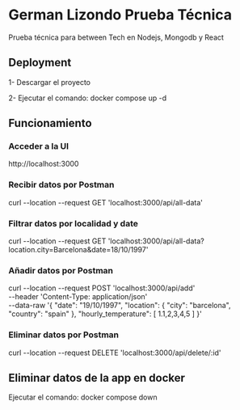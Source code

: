 # German Lizondo Prueba Técnica

Prueba técnica para between Tech en Nodejs, Mongodb y React

## Deployment

1- Descargar el proyecto

2- Ejecutar el comando: docker compose up -d

## Funcionamiento

### Acceder a la UI

http://localhost:3000

### Recibir datos por Postman

curl --location --request GET 'localhost:3000/api/all-data'

### Filtrar datos por localidad y date

curl --location --request GET 'localhost:3000/api/all-data?location.city=Barcelona&date=18/10/1997'

### Añadir datos por Postman

curl --location --request POST 'localhost:3000/api/add' \
--header 'Content-Type: application/json' \
--data-raw '{
    "date": "19/10/1997",
    "location": {
        "city": "barcelona",
        "country": "spain"
    },
    "hourly_temperature": [
        1.1,2,3,4,5
    ]
}'

### Eliminar datos por Postman

curl --location --request DELETE 'localhost:3000/api/delete/:id'

## Eliminar datos de la app en docker

Ejecutar el comando: docker compose down
